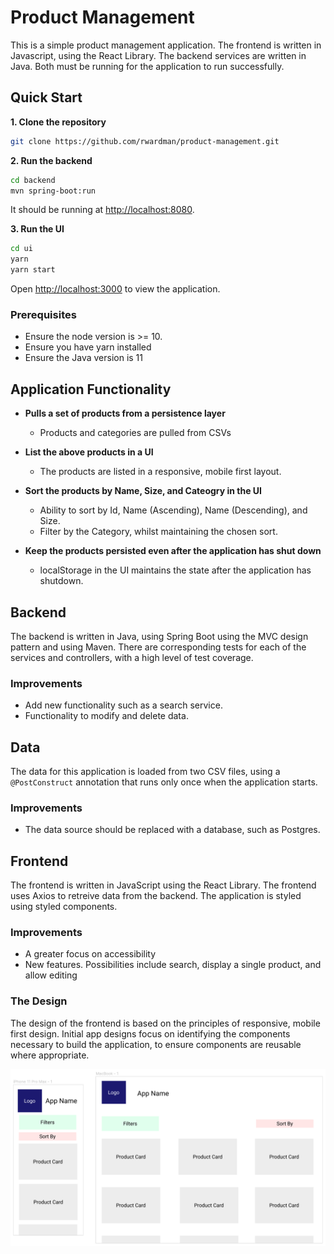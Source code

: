 # Product Management

This is a simple product management application. The frontend is written in Javascript, using the React Library. The backend services are written in Java. Both must be running for the application to run successfully.

## Quick Start

**1. Clone the repository**

```bash
git clone https://github.com/rwardman/product-management.git
```

**2. Run the backend**

```bash
cd backend
mvn spring-boot:run
```

It should be running at [http://localhost:8080](http://localhost:8080).

**3. Run the UI**

```bash
cd ui
yarn
yarn start
```

Open [http://localhost:3000](http://localhost:3000) to view the application.

### Prerequisites

- Ensure the node version is >= 10.
- Ensure you have yarn installed
- Ensure the Java version is 11

## Application Functionality

- **Pulls a set of products from a persistence layer**

  - Products and categories are pulled from CSVs

- **List the above products in a UI**

  - The products are listed in a responsive, mobile first layout.

- **Sort the products by Name, Size, and Cateogry in the UI**

  - Ability to sort by Id, Name (Ascending), Name (Descending), and Size.
  - Filter by the Category, whilst maintaining the chosen sort.

- **Keep the products persisted even after the application has shut down**
  - localStorage in the UI maintains the state after the application has shutdown.

## Backend

The backend is written in Java, using Spring Boot using the MVC design pattern and using Maven. There are corresponding tests for each of the services and controllers, with a high level of test coverage.

### Improvements

- Add new functionality such as a search service.
- Functionality to modify and delete data.

## Data

The data for this application is loaded from two CSV files, using a `@PostConstruct` annotation that runs only once when the application starts.

### Improvements

- The data source should be replaced with a database, such as Postgres.

## Frontend

The frontend is written in JavaScript using the React Library. The frontend uses Axios to retreive data from the backend. The application is styled using styled components.

### Improvements

- A greater focus on accessibility
- New features. Possibilities include search, display a single product, and allow editing

### The Design

The design of the frontend is based on the principles of responsive, mobile first design. Initial app designs focus on identifying the components necessary to build the application, to ensure components are reusable where appropriate.

![App Design](./AppDesign.png)
